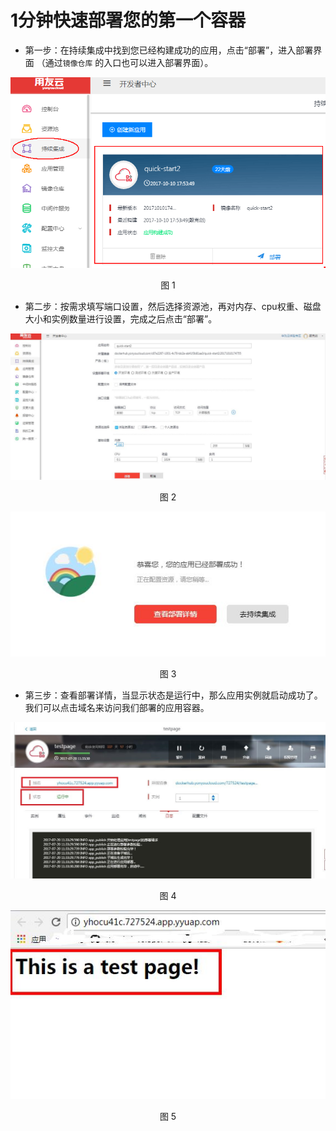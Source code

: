 1分钟快速部署您的第一个容器
=
- 第一步：在持续集成中找到您已经构建成功的应用，点击“部署”，进入部署界面
（通过`镜像仓库` 的入口也可以进入部署界面）。
<div align=center>
<img src="/articles/cloud/2-/images/5.png"/>
</div>
<p align="center">图 1</p>

- 第二步：按需求填写端口设置，然后选择资源池，再对内存、cpu权重、磁盘大小和实例数量进行设置，完成之后点击“部署”。

<div align=center>
<img src="/articles/cloud/2-/images/6.jpg"/>
</div>
<p align="center">图 2</p>

<div align=center>
<img src="/articles/cloud/2-/images/7.jpg"/>
</div>
<p align="center">图 3</p>

- 第三步：查看部署详情，当显示状态是运行中，那么应用实例就启动成功了。我们可以点击域名来访问我们部署的应用容器。

<div align=center>
<img src="/articles/cloud/2-/images/8.jpg"/>
</div>
<p align="center">图 4</p>

<div align=center>
<img src="/articles/cloud/2-/images/9.jpg"/>
</div>
<p align="center">图 5</p>